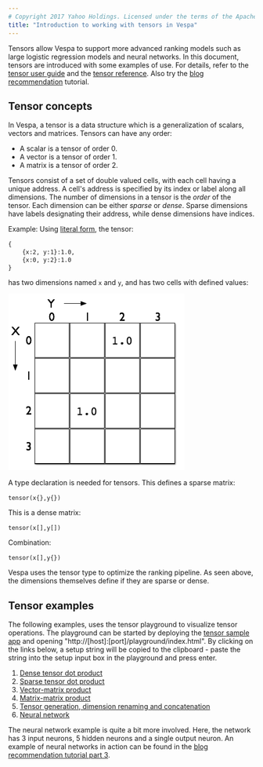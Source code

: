 ```yaml
---
# Copyright 2017 Yahoo Holdings. Licensed under the terms of the Apache 2.0 license. See LICENSE in the project root.
title: "Introduction to working with tensors in Vespa"
---
```


Tensors allow Vespa to support more advanced ranking models
such as large logistic regression models and neural networks.
In this document, tensors are introduced with some examples of use.
For details, refer to the [tensor user guide](tensor-user-guide.html)
and the [tensor reference](reference/tensor.html).
Also try the [blog recommendation](tutorials/blog-recommendation.html) tutorial.



## Tensor concepts
In Vespa, a tensor is a data structure which is a generalization of scalars, vectors and matrices.
Tensors can have any order:

- A scalar is a tensor of order 0.
- A vector is a tensor of order 1.
- A matrix is a tensor of order 2.

Tensors consist of a set of double valued cells, with each cell having a unique address.
A cell's address is specified by its index or label along all dimensions.
The number of dimensions in a tensor is the _order_ of the tensor.
Each dimension can be either _sparse_ or _dense_.
Sparse dimensions have labels designating their address,
while dense dimensions have indices.

Example: Using [literal form](reference/tensor.html), the tensor:

    {
        {x:2, y:1}:1.0,
        {x:0, y:2}:1.0
    }

has two dimensions named `x` and `y`, and has two cells with defined values:

![Tensor graphical representation](img/tensor-guide.png)

A type declaration is needed for tensors. This defines a sparse matrix:

    tensor(x{},y{})

This is a dense matrix:

    tensor(x[],y[])
    
Combination:

    tensor(x[],y{})

Vespa uses the tensor type to optimize the ranking pipeline.
As seen above, the dimensions themselves define if they are sparse or dense.



## Tensor examples
The following examples, uses the tensor playground to visualize tensor operations.
The playground can be started by deploying the
[tensor sample app](https://github.com/vespa-engine/sample-apps/tree/master/basic-search-tensor)
and opening "http://[host]:[port]/playground/index.html".
By clicking on the links below, a setup string will be copied to the clipboard -
paste the string into the setup input box in the playground and press enter.

<script>
function copyToClipboard(text) {
    var textarea = document.createElement("textarea");
    textarea.value = text;
    document.body.appendChild(textarea);
    textarea.select();
    document.execCommand('copy');
    document.body.removeChild(textarea);
}
</script>

1. <a href="#dense_dot_product" onclick="copyToClipboard('N4KABGBEBmBOCGBbApgZ0gLjAbXBMo++kA9gA6ZQDGJiKAdgC6QA0eRkZ8CilhRxRsgAezLJAAiyeqmRghMkrDAATEozBlYJFQFcqzdvgC+R42yL8O5SpABu3AJbwARgBtkrIxE7ckfb2J6JE9xAEEvAUEATzJQqAVUJQAKYWwAZgBdAEpIqKgHN114yGBgYQwARmMMAAYAOmrIQNMicyMrYhtxB1hnd08LAV8eAPyoYJRbACE8qMhGWJLElLSs3KH5wuLbMoramobKlnKqw-qAJmNmqNaTTYJA0gpxES00VEcSejniLlGsJ0OJMSr8OG9YB8vj9wmAAFRgWYtMwPIFQbpQCFQ75gqD-fyAwI+EG2XE+LGoT448SoXSIZJhOHTXLItqop4YyAUqk-B4+fG8QnjSAk8RkzHCd6U6G2SF6KjIZIAKxIjnoDJYiM10FSLGi2VScP12U1tMQLNuZjwmRAxiAA')">Dense tensor dot product</a>
1. <a href="#sparse_dot_product" onclick="copyToClipboard('N4KABGBEBmBOCGBbApgZ0gLjAbXBMo++kA9gA6ZQDGJiKAdgC6QA0eRkZ8CilhRxRsgAezLJADKXWKmRgh9VCVhgAJiUZgysEqoCuVZu3wBfYybZF+HcpUgA3bgEt4AIwA2yVsYiduSPh9ieiQvcQBBbwFBAE8yMKgFJVgACmFgEwBKKOioR3c9BMhgYGEMAEYTDAAGADpKyCCzIgtja2JbcUdYFw8vSwE-HkDcqBCUOwAhHOjIRjiipOU0jOyB2fzCuxKy6qq68pZSiv3agCYTRujm03WCINIKcRFtNFQnEnoZ4mkArHaOOMit8OC9YG8Pl8ImAAFRgaZNcx3AFQTpQMEQz4gqC-Xj-IK+IF2bG+DGod5Y8SoPSIFLhGGTFhgYTZREtZEPNGQMkUr53Xy4ka5SBE8Qk9HCV7kyF2cH6KjIFIAKxITnodKZjLA0DSLBimTSMP1mSZ1MQrOu5jwAF0QCYgA')">Sparse tensor dot product</a>
1. <a href="#vector_matrix_product" onclick="copyToClipboard('N4KABGBEBmBOCGBbApgZ0gLjAbXBMo++kA9gA6ZQDGJiKAdgC6QA0eRkZ8CilhRxRsgAezLJABqyKoxKwAtIniNYAS2FgysEgBMArjIB0kdvgC+ps2yL8O5SpABu3VfABGAG2StTETtyQ+X2J6JG9xCR8BQQBPMnCoIXpUOQAKYWwAZgBdAEoo6KhnDz0EyGBgYQwABjMawwBWFkqMAEY66sbmqoAmDsazE2iLIitTW2J7cWc1dy8Cji4eIMKoUJQHAFkFgUhGOLKklNhUqizslgyc-OtCp3gSsoqqGsuajuaX6rf2+tbP169fo9AH-Kq1Nqgn51VqGf7AF5gjB9NqGEEI5FvCHol4gqq-HpwgF45F1Ql9IYCEbmW4QCZ+KZQERaNCoVQkeg7PxLQJYekhMIOLnEZmwVnszniVB6RCpCRgABUYE2LDAwnywWpEDGNmCpAo4hodGQTGF-mWfOCfiEogcADkSEIwIwABbKZ0u5BgOQ6ZCwb3QMCIPQeRiqMgeVRUZQSsA6EhoegAckYQeUQlghjAAElU6pUB6vTpVAw2RznSQwNLEN7HH6Pe6lIwM6hjJrLLSCHrGZBReKOWaebxLatIOsysK-H3UGXJVBq6lNoqwBJVerKaMO+NuwamcIWTOJYOAsOu6Px0LOxxp7OHGL9FRkKkAFYkVT0OWqlVgaDpFgxXJ0mXADclVas1w1YZLDwbIQDMIA')">Vector-matrix product</a>
1. <a href="#matrix_matrix_product" onclick="copyToClipboard('N4KABGBEBmBOCGBbApgZ0gLjAbXBMo++kA9gA6ZQDGJiKAdgC6QA0eRkZ8CilhRxRsgAezLJACiwpGQA2yMCWhh4YRPEawAlsIC06zTrBlYJACYBXKowB0kdvgC+Dx2yL8O5SpABu3LfAARvKsDhCc3Eh8YcT0SMjeAIKhAoIAnmQJ4kL0qCSwABTCwK5pJQCUKalQfrIWWVDAADr0wMIYAAwsaZ2OnSwtbf09AIx9HTYjA63tUz0dfVODs90YY2uTLY72qc5Erg4exF7iftpBIW4CETzR1VBxKN4AQlWpkIwZDR-IufkFZVcAC8Km9rrV6t5mq15iwgb1+oNYfD1ksYWs4QiJmjgKNMajNvRtjE9k4rhAjuETlARCY0KgtCR6GDwlxblhKbF4t4WcRabB6YzmeJEmAAFRgV4klzkggxUgUcT8wVM3k3KIcmLhR7fXnhZWoBmq8SoCyIAqiiXPFhgNKVaX7WWchXeA1G5my1mRXia+6QHU8z184R0w1C7wCyxUZAFABWJC09AtLGt0CK3XKRTFdvKLFNiAzOwEpIgpIAuiBHEA')">Matrix-matrix product</a>
1. <a href="#tensor_generation" onclick="copyToClipboard('N4KABGBEBmBOCGBbApgZ0gLjAbXBMo++kA9gA6ZQDGJiKAdgC6QA0eRkZ8CilhRxRsgAezLJADEEsABVk9VCVhgA5vOQJGASxL0WYACZaGqHfTCx5SLfRVh49A2Br0q8IfXdnI7fAF9fPzYifg5ySkgRMktUU11WXwhObiQ+ROJPFAiAQQSBYiiYuPoIj0VYAAotbABmAF0ASiqGn3yAoiDfUOJw8UK0YryBZJ40-KTM5AiAISH8yOFoge9xMqUq7AAmRqqAahqW9Pb-YPxupN6oftjvU44uUaxzjKQp8QBhOeHrwfEXN0YFWyLGmLC0hzagTuBHSpAofUWRVusIeqSe6QmrwiXw4PxWUEskwq730Wn0wghAmOEGOdRAfiAA')">Tensor generation, dimension renaming and concatenation</a>
1. <a href="#neural_network" onclick="copyToClipboard('N4KABGBEBmBOCGBbApgZ0gLjAbXBMo++kA9gA6ZQDGJiKAdgC6QA0eRkZ8CilhRxRsgAezLJAByyAK4IANmHrJGAdxKwA1mBFIyc5JHb4AvkeNsi-DuUqQAbtwCW8AEb7WRiJ25I+n4vRIBuKO9GTSzBYCXowAnmTBUEL0qOoAFKHhjNgAzAC6AJQe0V4OctKJkMDAmREYAAzGDQB0AIwsNWF1rU31bR21jBgATL1txobRpkTmRlbENuIOsM5uBlEcXDx+JVCBKLYqABaOACanyPTFJZBxCbbJqbAZXdn5LCfnl9gArIXX0Xs8HKlWqnwu9AaLEGDSaAFo+gB2VoADgAnMMOuDLhh2jDGrjmmi0a1hiisWcISNoa9YS16gAWBmoilfSE5GlZOkItoo4YMjnAbGQhmcuoEvr1fnE1lU+pioY9FoANhRiJRP1lOLxtKVcNazWV-J+5KFlJxmJhSr6wxyyplZrZGA5VrGyp+iMRosdVNFrpaPzR7tNwqhMNGGH1zR+TOV3tDOq5EZtaPqjK1kMttOTbWVytamp9OJd2aaBq9rRyIfNIoVIzGOVaAp+E380xMGwI-lIFCWTlc7k7Xi2viw8w4+0qLmFAIEt3ilUe6WFv3+Q+IZQqtjBNbpNpRUsRGdxYylHsLoZzafq+ePOTGw3zrXaRZF8L6rTz9TRramZk745QIsUDLKsg7diOvBjv4XiToc0ChMCs4cHci6XE8aQrn8LAIYEcjYK0a4wSBwJbuIO5OvKuHAtyyrNHyPyqse7TUXI3LPtGPzDOqx6Yqx3KSo2aJHq+zo4YhbEEjknGIo+x6ivxBI8naiI5Iiv4CO2ECzJY3bAUCKwDusEE+FBXa7JAcHiC4rHIYIC4POh6SsQRREWZuoLAIpp7uoiyqNJMmn-nMem9tQtAMJEJnbNBFlCKItgAGKOLAqCMGAcjwLEyCwGA8BUIwjgOIVJCQoFMzBbpgL6SIZCwGgqCOKVdneDF5k3FZUB2V4tX1agjXNeIqDSIgLxZGAABUYDHDWLBgIMBRgAA1GA041uVJiVfggE9rYvUNU1Vzrq1o7tYCnWQJl2WwK03VQPt-WHbY9XlGkw2jYMk3TcKc0Lctq3CkUbZbRAO01cIdUHc1x2QTsHVBLYwJCLAgSFXYyAAPpXTlt3rj1EN9QNVziC90hpMIKgY3o0ioBjLhjREc0zWyc1rSz82vAUQN-jMAGhbYNB0JcUWArDsU3PFYhQMleEZVlOV5QVRXwCVZXA7zIXVWFkAPUTLVi2dc4XXdOsE1DxNQO9aTYzdX0qKxc2A-9NkSRt2kg4bXjg5Dj3Q9Fp2AbBCPiDbwwm7rT1DY4ADmiAkGcb0jdb8u21N9sSY7NaLStLt4dzQUa1Vc76YLkX66ZcOApLSUSWACD0FoqA0PVGBu2AWnt3zWt7WbvtHf7ZmB3swddXj9293rQ1J6H+cVXPYB5CAxhAA')">Neural network</a>

The neural network example is quite a bit more involved.
Here, the network has 3 input neurons, 5 hidden neurons and a single output neuron.
An example of neural networks in action can be found in the
[blog recommendation tutorial part 3](tutorials/blog-recommendation-nn.html).
